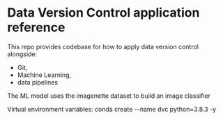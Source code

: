 # Data Version Control application reference 

This repo provides codebase for how to apply data version control alongside:
* Git, 
* Machine Learning, 
* data pipelines

The ML model uses the imagenette dataset to build an image classifier

Virtual environment variables: conda create --name dvc python=3.8.3 -y